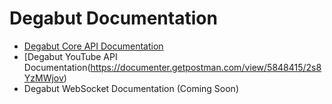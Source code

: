 # Degabut Documentation

- [Degabut Core API Documentation](https://documenter.getpostman.com/view/5848415/2s8YzMWjou)
- [Degabut YouTube API Documentation(https://documenter.getpostman.com/view/5848415/2s8YzMWjov)
- Degabut WebSocket Documentation (Coming Soon)
